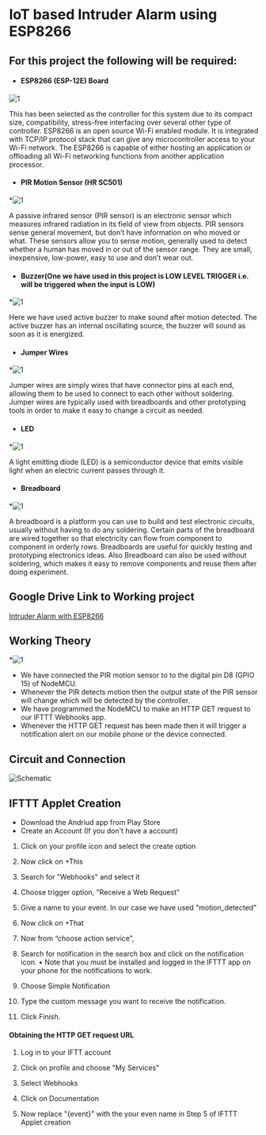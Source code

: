 # IoT based Intruder Alarm using ESP8266


## For this project the following will be required:

  * #### ESP8266 (ESP-12E) Board 
  
  ![1](https://github.com/yagdev99/motionDetectorESP8266/blob/master/pics/2.png)
      
This has been selected as the controller for this system due to its compact size, compatibility, stress-free interfacing over several other type of controller. ESP8266 is an open source Wi-Fi enabled module. It is integrated with TCP/IP protocol stack that can give any microcontroller access to your Wi-Fi network. The ESP8266 is capable of either hosting an application or offloading all Wi-Fi networking functions from another application processor.
  
  * #### PIR Motion Sensor (HR SC501)
  
  *![1](https://github.com/yagdev99/motionDetectorESP8266/blob/master/pics/4.png)
  
A passive infrared sensor (PIR sensor) is an electronic sensor which measures infrared radiation in its field of view from objects. PIR sensors sense general movement, but don’t have information on who moved or what. These sensors allow you to sense motion, generally used to detect whether a human has moved in or out of the sensor range. They are small, inexpensive, low-power, easy to use and don’t wear out.

  * #### Buzzer(One we have used in this project is LOW LEVEL TRIGGER i.e. will be triggered when the input is LOW)
  
  *![1](https://github.com/yagdev99/motionDetectorESP8266/blob/master/pics/7.png)
  
Here we have used active buzzer to make sound after motion detected. The active buzzer has an internal oscillating source, the buzzer will sound as soon as it is energized.
  
  * #### Jumper Wires
  
  *![1](https://github.com/yagdev99/motionDetectorESP8266/blob/master/pics/9.jpg)
  
Jumper wires are simply wires that have connector pins at each end, allowing them to be used to connect to each other without soldering. Jumper wires are typically used with breadboards and other prototyping tools in order to make it easy to change a circuit as needed.
  
  * #### LED
  
  *![1](https://github.com/yagdev99/motionDetectorESP8266/blob/master/pics/5.jpg)
  
A light emitting diode (LED) is a semiconductor device that emits visible light when an electric current passes through it.
  
  * #### Breadboard
  
  *![1](https://github.com/yagdev99/motionDetectorESP8266/blob/master/pics/8.jpg)
  
A breadboard is a platform you can use to build and test electronic circuits, usually without having to do any soldering. Certain parts of the breadboard are wired together so that electricity can flow from component to component in orderly rows. Breadboards are useful for quickly testing and prototyping electronics ideas.
Also Breadboard can also be used without soldering, which makes it easy to remove components and reuse them after doing experiment.


## Google Drive Link to Working project
[Intruder Alarm with ESP8266](https://drive.google.com/file/d/19tFv1GG8p5I7XCJ6Q0uwpn3n2osI7TKg/view?usp=drivesdk "Click to view Google Drive Link")


## Working Theory
*![1](https://github.com/yagdev99/motionDetectorESP8266/blob/master/pics/10.png)

*	We have connected the PIR motion sensor to to the digital pin D8 (GPIO 15) of NodeMCU.
*	Whenever the PIR detects motion then the output state of the PIR sensor will change which will be detected by the controller.
*	We have programmed the NodeMCU to make an HTTP GET request to our IFTTT Webhooks app.
*	Whenever the HTTP GET request has been made then it will trigger a notification alert on our mobile phone or the device connected.

## Circuit and Connection

![Schematic](https://github.com/yagdev99/motionDetectorESP8266/blob/master/pics/11.jpg)

## IFTTT Applet Creation 
 * Download the Andriud app from Play Store
 * Create an Account (If you don't have a account)
 
 1. Click on your profile icon and select the create option
 
 2. Now click on +This
 
 3. Search for "Webhooks" and select it
 
 4. Choose trigger option, "Receive a Web Request"
 
 5. Give a name to your event. In our case we have used "motion_detected"
 
 6. Now click on +That
 
 7. Now from “choose action service”,
   
 8. Search for notification in the search box and click on the notification icon.
    • Note that you must be installed and logged in the IFTTT app on your           phone for the notifications to work.
    
 9. Choose Simple Notification
 
 10. Type the custom message you want to receive the notification.
 
 11. Click Finish.
 
 #### Obtaining the HTTP GET request URL
 
 1. Log in to your IFTT account
 
 2. Click on profile and choose "My Services"
 
 3. Select Webhooks
 
 4. Click on Documentation
 
 5. Now replace "{event}" with the your even name in Step 5 of IFTTT Applet creation
